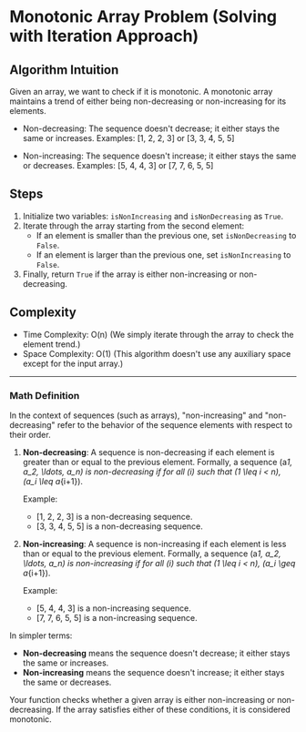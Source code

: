 # Monotonic Array Problem (Solving with Iteration Approach)

## Algorithm Intuition

Given an array, we want to check if it is monotonic. A monotonic array maintains a trend of either being non-decreasing or non-increasing for its elements.

- Non-decreasing: The sequence doesn't decrease; it either stays the same or increases.
  Examples: [1, 2, 2, 3] or [3, 3, 4, 5, 5]

- Non-increasing: The sequence doesn't increase; it either stays the same or decreases.
  Examples: [5, 4, 4, 3] or [7, 7, 6, 5, 5]

## Steps

1. Initialize two variables: `isNonIncreasing` and `isNonDecreasing` as `True`.
2. Iterate through the array starting from the second element:
   - If an element is smaller than the previous one, set `isNonDecreasing` to `False`.
   - If an element is larger than the previous one, set `isNonIncreasing` to `False`.
3. Finally, return `True` if the array is either non-increasing or non-decreasing.

## Complexity

- Time Complexity: O(n) (We simply iterate through the array to check the element trend.)
- Space Complexity: O(1) (This algorithm doesn't use any auxiliary space except for the input array.)

---

### Math Definition

In the context of sequences (such as arrays), "non-increasing" and "non-decreasing" refer to the behavior of the sequence elements with respect to their order.

1. **Non-decreasing**: A sequence is non-decreasing if each element is greater than or equal to the previous element. Formally, a sequence \(a*1, a_2, \ldots, a_n\) is non-decreasing if for all \(i\) such that \(1 \leq i < n\), \(a_i \leq a*{i+1}\).

   Example:

   - [1, 2, 2, 3] is a non-decreasing sequence.
   - [3, 3, 4, 5, 5] is a non-decreasing sequence.

2. **Non-increasing**: A sequence is non-increasing if each element is less than or equal to the previous element. Formally, a sequence \(a*1, a_2, \ldots, a_n\) is non-increasing if for all \(i\) such that \(1 \leq i < n\), \(a_i \geq a*{i+1}\).

   Example:

   - [5, 4, 4, 3] is a non-increasing sequence.
   - [7, 7, 6, 5, 5] is a non-increasing sequence.

In simpler terms:

- **Non-decreasing** means the sequence doesn't decrease; it either stays the same or increases.
- **Non-increasing** means the sequence doesn't increase; it either stays the same or decreases.

Your function checks whether a given array is either non-increasing or non-decreasing. If the array satisfies either of these conditions, it is considered monotonic.
